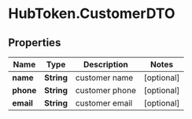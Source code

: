 # HubToken.CustomerDTO

## Properties

Name | Type | Description | Notes
------------ | ------------- | ------------- | -------------
**name** | **String** | customer name | [optional] 
**phone** | **String** | customer phone | [optional] 
**email** | **String** | customer email | [optional] 


